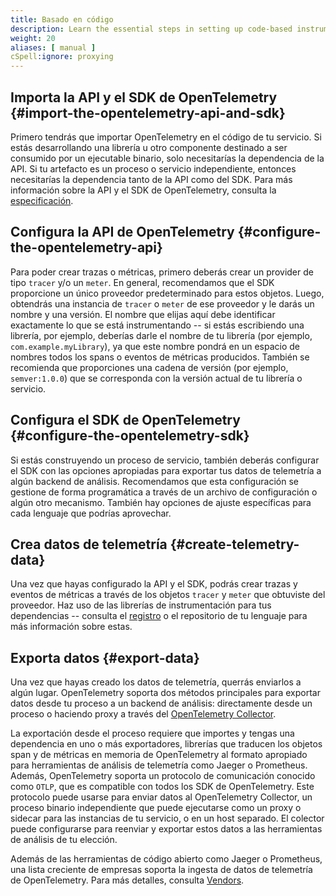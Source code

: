 ```yaml
---
title: Basado en código
description: Learn the essential steps in setting up code-based instrumentation
weight: 20
aliases: [ manual ]
cSpell:ignore: proxying
---
```


## Importa la API y el SDK de OpenTelemetry {#import-the-opentelemetry-api-and-sdk}

Primero tendrás que importar OpenTelemetry en el código de tu servicio. Si estás
desarrollando una librería u otro componente destinado a ser consumido por un
ejecutable binario, solo necesitarías la dependencia de la API. Si tu artefacto
es un proceso o servicio independiente, entonces necesitarías la dependencia
tanto de la API como del SDK. Para más información sobre la API y el SDK de
OpenTelemetry, consulta la [especificación](/docs/specs/otel/).

## Configura la API de OpenTelemetry {#configure-the-opentelemetry-api}

Para poder crear trazas o métricas, primero deberás crear un provider de tipo
`tracer` y/o un `meter`. En general, recomendamos que el SDK proporcione un
único proveedor predeterminado para estos objetos. Luego, obtendrás una
instancia de `tracer` o `meter` de ese proveedor y le darás un nombre y una
versión. El nombre que elijas aquí debe identificar exactamente lo que se está
instrumentando -- si estás escribiendo una librería, por ejemplo, deberías darle
el nombre de tu librería (por ejemplo, `com.example.myLibrary`), ya que este
nombre pondrá en un espacio de nombres todos los spans o eventos de métricas
producidos. También se recomienda que proporciones una cadena de versión (por
ejemplo, `semver:1.0.0`) que se corresponda con la versión actual de tu librería
o servicio.

## Configura el SDK de OpenTelemetry {#configure-the-opentelemetry-sdk}

Si estás construyendo un proceso de servicio, también deberás configurar el SDK
con las opciones apropiadas para exportar tus datos de telemetría a algún
backend de análisis.
Recomendamos que esta configuración se gestione de forma
programática a través de un archivo de configuración o algún otro mecanismo. También hay opciones de ajuste específicas para cada lenguaje que podrías
aprovechar.

## Crea datos de telemetría {#create-telemetry-data}

Una vez que hayas configurado la API y el SDK, podrás crear trazas y eventos de
métricas a través de los objetos `tracer` y `meter` que obtuviste del proveedor. Haz uso de las librerías de instrumentación para tus dependencias -- consulta el
[registro](/ecosystem/registry/) o el repositorio de tu lenguaje para más
información sobre estas.

## Exporta datos {#export-data}

Una vez que hayas creado los datos de telemetría, querrás enviarlos a algún
lugar.
OpenTelemetry soporta dos métodos principales para exportar datos desde
tu proceso a un backend de análisis: directamente desde un proceso o haciendo
proxy a través del [OpenTelemetry Collector](/docs/collector).

La exportación desde el proceso requiere que importes y tengas una dependencia
en uno o más exportadores, librerías que traducen los objetos span y de métricas
en memoria de OpenTelemetry al formato apropiado para herramientas de análisis
de telemetría como Jaeger o Prometheus. Además, OpenTelemetry soporta un
protocolo de comunicación conocido como `OTLP`, que es compatible con todos los
SDK de OpenTelemetry. Este protocolo puede usarse para enviar datos al
OpenTelemetry Collector, un proceso binario independiente que puede ejecutarse
como un proxy o sidecar para las instancias de tu servicio, o en un host
separado. El colector puede configurarse para reenviar y exportar estos datos a
las herramientas de análisis de tu elección.

Además de las herramientas de código abierto como Jaeger o Prometheus, una lista
creciente de empresas soporta la ingesta de datos de telemetría de
OpenTelemetry. Para más detalles, consulta [Vendors](/ecosystem/vendors/).
